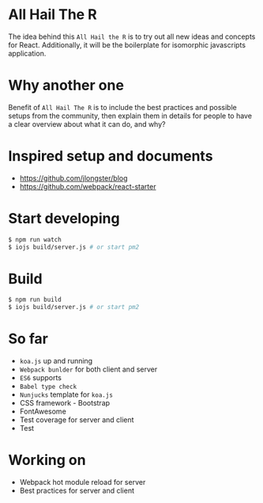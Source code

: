 # All Hail The R

The idea behind this `All Hail the R` is to try out all new ideas and concepts for React. Additionally, it
will be the boilerplate for isomorphic javascripts application.

# Why another one

Benefit of `All Hail The R` is to include the best practices and possible setups from the community, then
explain them in details for people to have a clear overview about what it can do, and why?

# Inspired setup and documents
- https://github.com/jlongster/blog
- https://github.com/webpack/react-starter

# Start developing

```bash
$ npm run watch
$ iojs build/server.js # or start pm2
```

# Build

```bash
$ npm run build
$ iojs build/server.js # or start pm2
```

# So far
- `koa.js` up and running
- `Webpack bunlder` for both client and server
- `ES6` supports
- `Babel type check`
- `Nunjucks` template for `koa.js`
- CSS framework - Bootstrap
- FontAwesome
- Test coverage for server and client
- Test

# Working on
- Webpack hot module reload for server
- Best practices for server and client
